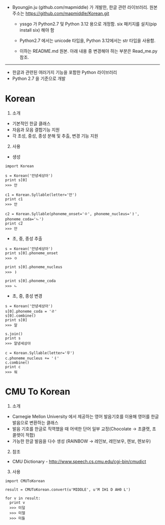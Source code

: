 * Byoungjin.ju (github.com/mapmiddle) 가 개발한, 한글 관련 라이브러리. 원본 주소는 https://github.com/mapmiddle/Korean.git

    * yssgo 가 Python2.7 및 Python 3.12 용으로 개정함. six 패키지를 설치(pip install six) 해야 함 

    * Python2.7 에서는 unicode 타입을, Python 3.12에서는 str 타입을 사용함.

    * 이하는 README.md 원본. 아래 내용 중 변경해야 하는 부분은 Read_me.py 참조.

----

* 한글과 관련된 여러가지 기능을 포함한 Python 라이브러리
* Python 2.7 을 기준으로 개발

# Korean
1. 소개
  * 기본적인 한글 클래스
  * 자음과 모음 결합기능 지원
  * 각 초성, 중성, 종성 분해 및 추출, 변경 기능 지원

2. 사용
  * 생성
  ```
  import Korean
  
  s = Korean('안녕세상아')
  print s[0]
  >>> 안
  
  c1 = Korean.Syllable(letter='안')
  print c1
  >>> 안
  
  c2 = Korean.Syllable(phoneme_onset='ㅇ', phoneme_nucleus='ㅏ', phoneme_coda='ㄴ')
  print c2
  >>> 안
  ```
  
  * 초, 중, 종성 추출
  ```
  s = Korean('안녕세상아')
  print s[0].phoneme_onset
  >>> ㅇ
  
  print s[0].phoneme_nucleus
  >>> ㅏ
  
  print s[0].phoneme_coda
  >>> ㄴ
  ```
  
  * 초, 중, 종성 변경
  ```
  s = Korean('안녕세상아')
  s[0].phoneme_coda = 'ㄹ'
  s[0].combine()
  print s[0]
  >>> 알
  
  s.join()
  print s
  >>> 알녕세상아
  
  c = Korean.Syllable(letter='우')
  c.phoneme_nucleus += 'ㅓ'
  c.combine()
  print c
  >>> 워
  ```
  
# CMU To Korean
1. 소개
  * Carnegie Mellon University 에서 제공하는 영어 발음기호를 이용해 영어를 한글 발음으로 변환하는 클래스
  * 발음 기호를 한글로 직역했을 때 어색한 단어 일부 교정(Chocolate -> 초클랫, 초콜렛이 적합)
  * 가능한 한글 발음을 다수 생성 (RAINBOW -> 레인보, 레인보우, 렌보, 렌보우)
 
2. 참조
  * CMU Dictionary - <http://www.speech.cs.cmu.edu/cgi-bin/cmudict>

3. 사용
  ```
  import CMUToKorean
  
  result = CMUToKorean.convert(u'MIDDLE', u'M IH1 D AH0 L')
  
  for v in result:
    print v
    >>> 미덜
    >>> 미델
    >>> 미들
  ```
